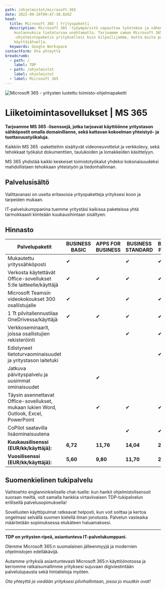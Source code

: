 ```yaml
---
path: /ohjelmistot/microsoft-365
date: 2022-09-26T09:47:38.826Z
head:
  title: Microsoft 365 | Yrityspaketti
  description: Microsoft 365 -työympäristö vapauttaa työntekoa ja vähentää
    kustannuksia tietoturvaa unohtamatta. Tarjoamme saman Microsoft 365
    -ohjelmistopaketin yrityksellesi kuin kilpailijamme, mutta muita paremmalla
    käyttäjätuella.
  keywords: Google Workspace
contactForm: Ota yhteyttä
breadcrumb:
  - path: /
    label: TDP
  - path: /ohjelmistot
    label: ohjelmistot
  - label: Microsoft 365
---
```

![Microsoft 365 - yritysten luotettu toimisto-ohjelmapaketti](/assets/365-tinified.jpg "Microsoft 365")

# Liiketoimintasovellukset | MS 365

**Tarjoamme MS 365 -lisenssejä, jotka tarjoavat käyttöönne yritystason sähköpostit omalla domainillanne, sekä kattavan kokoelman yhteistyö- ja tuottavuustyökaluja.**

Kaikkiin MS 365  -paketteihin sisältyvät videoneuvottelut ja verkkolevy, sekä tehokkaat työkalut dokumenttien, taulukoiden ja lomakkeiden käsittelyyn.

MS 365 yhdistää kaikki keskeiset toimistotyökalut yhdeksi kokonaisuudeksi mahdollistaen tehokkaan yhteistyön ja tiedonhallinnan. 

## Palvelusisältö

Valittavanasi on useita eritasoisia yrityspaketteja yrityksesi koon ja tarpeiden mukaan. 

IT-palvelukumppanina tuemme yritystäsi kaikissa paketeissa yhtä tarmokkaasti kiinteään kuukausihintaan sisältyen:

## Hinnasto

| Palvelupaketit                                                                         | BUSINESS BASIC | APPS FOR BUSINESS | BUSINESS STANDARD | BUSINESS PREMIUM |
| -------------------------------------------------------------------------------------- | -------------- | ----------------- | ----------------- | ---------------- |
| M﻿ukautettu yrityssähköposti                                                           | ✔              |                   | ✔                 | ✔                |
| Verkosta käytettävät Office-sovellukset 5:lle laitteelle/käyttäjä                      | ✔              | ✔                 | ✔                 | ✔                |
| Microsoft Teamsin videokokoukset 300 osallistujalle                                    | ✔              |                   | ✔                 | ✔                |
| 1 Tt pilvitallennustilaa OneDrivessa/käyttäjä                                          | ✔              | ✔                 | ✔                 | ✔                |
| Verkkoseminaarit, joissa osallistujien rekisteröinti                                   |                |                   | ✔                 | ✔                |
| Edistyneet tietoturvaominaisuudet ja yritystason laitetuki                             |                |                   |                   | ✔                |
| Jatkuva päivityspalvelu ja uusimmat ominaisuudet                                       |                | ✔                 |                   |                  |
| Täysin asennettavat Office-sovellukset, mukaan lukien Word, Outlook, Excel, PowerPoint |                | ✔                 | ✔                 | ✔                |
| CoPilot saatavilla lisäominaisuutena                                                   |                |                   | ✔                 | ✔                |
| **Kuukausilisenssi (EUR/kk/käyttäjä):**                                                | **6,72**       | **11,76**         | **14,04**         | **24,72**        |
| **Vuosilisenssi (EUR/kk/käyttäjä):**                                                   | **5,60**       | **9,80**          | **11,70**         | **20,60**        |

## Suomenkielinen tukipalvelu

Vaihtoehto englanninkieliselle chat-tuelle: kun hankit ohjelmistolisenssit suoraan meiltä, voit samalla hankkia virtaviivaisen TDP-tukipalvelun erillisellä palvelusopimuksella! 

Sovellusten käyttöpulmat ratkeavat helposti, kun voit soittaa ja kertoa ongelmasi selvällä suomen kielellä ilman jonotusta. Palvelun vasteaika määritetään sopimuksessa etukäteen haluamaksesi.

- - -

**TDP on yritysten ripeä, asiantunteva IT-palvelukumppani.** 

Olemme Microsoft 365:n suomalainen jälleenmyyjä ja modernien ohjelmistojen edelläkävijä. 

Autamme yrityksiä asiantuntevasti Microsoft 365:n käyttöönotossa ja kerromme ratkaisumallimme yrityksesi sujuvaan digiviestintään palvelulupausta sekä hintatietoja myöten. 

*Ota yhteyttä ja viedään yrityksesi pilvihallintaan, jossa jo muutkin ovat!*